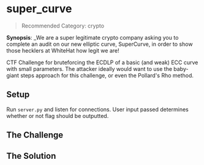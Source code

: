 # super_curve

> Recommended Category: crypto

__Synopsis__: _We are a super legitimate crypto company asking you to complete an audit on our new elliptic curve, SuperCurve, in order to show those hecklers at WhiteHat how legit we are!

CTF Challenge for bruteforcing the ECDLP of a basic (and weak) ECC curve with small parameters. The attacker ideally would want to use the baby-giant steps approach for this challenge, or even the Pollard's Rho method.

## Setup

Run `server.py` and listen for connections. User input passed determines whether or not flag should be outputted.

## The Challenge

## The Solution
